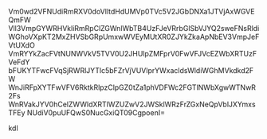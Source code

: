 Vm0wd2VFNUdiRmRXV0doVlltdHdUMVp0TVc5V2JGbDNXa1JTVjAxWGVEQmFW
Vll3VmpGYWRHVkliRmRpClZGWnlWbTB4UzFJeVRrbGlSbVJYQ2sweFNsRldi
WGhoVXpKT2MxZHVSbGRpUmxwWVEyMUtXR0ZJYkZkaApNbEV3VmpJeFVtUXdO
VmRYYkZacFVtNUNWVkV5TVV0U2JHUlpZMFprV0FwVFJVcEZWbXRTUzFVeFdY
bFUKYTFwcFVqSjRWRlJYTlc5bFZrVjVUVlprYWxacldsWldiWGhMVkdkd2FW
WnJiRFpXYTFwVFV6RktkRlpzClpGZ0tZa1phVDFWc2FGTlNWbXgwWTNwR2Fs
WnRVakJYV0hCelZWWldXRTlWZUZwV2JWSklWRzFrZGxNeQpVblJXYmxsTFEy
NUdiV0puUFQwS0NucGxiQT09CgpoenI=

kdl